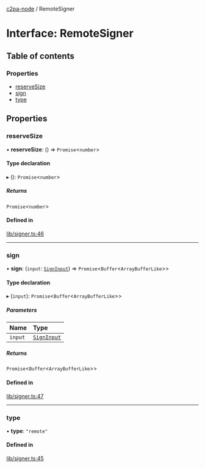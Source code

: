 [c2pa-node](../README.md) / RemoteSigner

# Interface: RemoteSigner

## Table of contents

### Properties

- [reserveSize](RemoteSigner.md#reservesize)
- [sign](RemoteSigner.md#sign)
- [type](RemoteSigner.md#type)

## Properties

### reserveSize

• **reserveSize**: () => `Promise`\<`number`\>

#### Type declaration

▸ (): `Promise`\<`number`\>

##### Returns

`Promise`\<`number`\>

#### Defined in

[lib/signer.ts:46](https://github.com/contentauth/c2pa-node/blob/2485c13/js-src/lib/signer.ts#L46)

___

### sign

• **sign**: (`input`: [`SignInput`](SignInput.md)) => `Promise`\<`Buffer`\<`ArrayBufferLike`\>\>

#### Type declaration

▸ (`input`): `Promise`\<`Buffer`\<`ArrayBufferLike`\>\>

##### Parameters

| Name | Type |
| :------ | :------ |
| `input` | [`SignInput`](SignInput.md) |

##### Returns

`Promise`\<`Buffer`\<`ArrayBufferLike`\>\>

#### Defined in

[lib/signer.ts:47](https://github.com/contentauth/c2pa-node/blob/2485c13/js-src/lib/signer.ts#L47)

___

### type

• **type**: ``"remote"``

#### Defined in

[lib/signer.ts:45](https://github.com/contentauth/c2pa-node/blob/2485c13/js-src/lib/signer.ts#L45)
